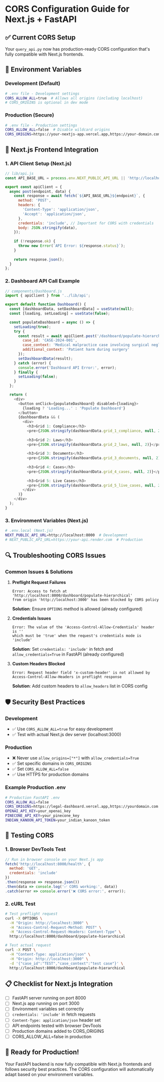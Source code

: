# CORS Configuration Guide for Next.js + FastAPI

## ✅ Current CORS Setup

Your `query_api.py` now has production-ready CORS configuration that's fully compatible with Next.js frontends.

## 🔧 Environment Variables

### Development (Default)
```bash
# .env file - Development settings
CORS_ALLOW_ALL=true  # Allows all origins (including localhost)
# CORS_ORIGINS is optional in dev mode
```

### Production (Secure)
```bash
# .env file - Production settings
CORS_ALLOW_ALL=false  # Disable wildcard origins
CORS_ORIGINS=https://your-nextjs-app.vercel.app,https://your-domain.com
```

## 🚀 Next.js Frontend Integration

### 1. API Client Setup (Next.js)
```javascript
// lib/api.js
const API_BASE_URL = process.env.NEXT_PUBLIC_API_URL || 'http://localhost:8000';

export const apiClient = {
  async post(endpoint, data) {
    const response = await fetch(`${API_BASE_URL}${endpoint}`, {
      method: 'POST',
      headers: {
        'Content-Type': 'application/json',
        'Accept': 'application/json',
      },
      credentials: 'include', // Important for CORS with credentials
      body: JSON.stringify(data),
    });
    
    if (!response.ok) {
      throw new Error(`API Error: ${response.status}`);
    }
    
    return response.json();
  }
};
```

### 2. Dashboard API Call Example
```javascript
// components/Dashboard.js
import { apiClient } from '../lib/api';

export default function Dashboard() {
  const [dashboardData, setDashboardData] = useState(null);
  const [loading, setLoading] = useState(false);

  const populateDashboard = async () => {
    setLoading(true);
    try {
      const result = await apiClient.post('/dashboard/populate-hierarchical', {
        case_id: 'CASE-2024-001',
        case_context: 'Medical malpractice case involving surgical negligence',
        additional_context: 'Patient harm during surgery'
      });
      setDashboardData(result);
    } catch (error) {
      console.error('Dashboard API Error:', error);
    } finally {
      setLoading(false);
    }
  };

  return (
    <div>
      <button onClick={populateDashboard} disabled={loading}>
        {loading ? 'Loading...' : 'Populate Dashboard'}
      </button>
      {dashboardData && (
        <div>
          <h3>Grid 1: Compliance</h3>
          <pre>{JSON.stringify(dashboardData.grid_1_compliance, null, 2)}</pre>
          
          <h3>Grid 2: Laws</h3>
          <pre>{JSON.stringify(dashboardData.grid_2_laws, null, 2)}</pre>
          
          <h3>Grid 3: Documents</h3>
          <pre>{JSON.stringify(dashboardData.grid_3_documents, null, 2)}</pre>
          
          <h3>Grid 4: Cases</h3>
          <pre>{JSON.stringify(dashboardData.grid_4_cases, null, 2)}</pre>
          
          <h3>Grid 5: Live Cases</h3>
          <pre>{JSON.stringify(dashboardData.grid_5_live_cases, null, 2)}</pre>
        </div>
      )}
    </div>
  );
}
```

### 3. Environment Variables (Next.js)
```bash
# .env.local (Next.js)
NEXT_PUBLIC_API_URL=http://localhost:8000  # Development
# NEXT_PUBLIC_API_URL=https://your-api.render.com  # Production
```

## 🔍 Troubleshooting CORS Issues

### Common Issues & Solutions

1. **Preflight Request Failures**
   ```
   Error: Access to fetch at 'http://localhost:8000/dashboard/populate-hierarchical' 
   from origin 'http://localhost:3000' has been blocked by CORS policy
   ```
   **Solution**: Ensure `OPTIONS` method is allowed (already configured)

2. **Credentials Issues**
   ```
   Error: The value of the 'Access-Control-Allow-Credentials' header is '' 
   which must be 'true' when the request's credentials mode is 'include'
   ```
   **Solution**: Set `credentials: 'include'` in fetch and `allow_credentials=True` in FastAPI (already configured)

3. **Custom Headers Blocked**
   ```
   Error: Request header field 'x-custom-header' is not allowed by 
   Access-Control-Allow-Headers in preflight response
   ```
   **Solution**: Add custom headers to `allow_headers` list in CORS config

## 🛡️ Security Best Practices

### Development
- ✅ Use `CORS_ALLOW_ALL=true` for easy development
- ✅ Test with actual Next.js dev server (localhost:3000)

### Production
- ❌ Never use `allow_origins=["*"]` with `allow_credentials=True`
- ✅ Set specific domains in `CORS_ORIGINS`
- ✅ Set `CORS_ALLOW_ALL=false`
- ✅ Use HTTPS for production domains

### Example Production .env
```bash
# Production FastAPI .env
CORS_ALLOW_ALL=false
CORS_ORIGINS=https://legal-dashboard.vercel.app,https://yourdomain.com
OPENAI_API_KEY=your_openai_key
PINECONE_API_KEY=your_pinecone_key
INDIAN_KANOON_API_TOKEN=your_indian_kanoon_token
```

## 🧪 Testing CORS

### 1. Browser DevTools Test
```javascript
// Run in browser console on your Next.js app
fetch('http://localhost:8000/health', {
  method: 'GET',
  credentials: 'include'
})
.then(response => response.json())
.then(data => console.log('✅ CORS working:', data))
.catch(error => console.error('❌ CORS error:', error));
```

### 2. cURL Test
```bash
# Test preflight request
curl -X OPTIONS \
  -H "Origin: http://localhost:3000" \
  -H "Access-Control-Request-Method: POST" \
  -H "Access-Control-Request-Headers: Content-Type" \
  http://localhost:8000/dashboard/populate-hierarchical

# Test actual request
curl -X POST \
  -H "Content-Type: application/json" \
  -H "Origin: http://localhost:3000" \
  -d '{"case_id":"TEST","case_context":"test case"}' \
  http://localhost:8000/dashboard/populate-hierarchical
```

## 📋 Checklist for Next.js Integration

- [ ] FastAPI server running on port 8000
- [ ] Next.js app running on port 3000
- [ ] Environment variables set correctly
- [ ] `credentials: 'include'` in fetch requests
- [ ] `Content-Type: application/json` header set
- [ ] API endpoints tested with browser DevTools
- [ ] Production domains added to CORS_ORIGINS
- [ ] CORS_ALLOW_ALL=false in production

## 🚀 Ready for Production!

Your FastAPI backend is now fully compatible with Next.js frontends and follows security best practices. The CORS configuration will automatically adapt based on your environment variables.
